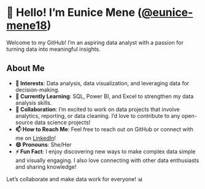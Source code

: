 # 👋 Hello! I’m Eunice Mene ([@eunice-mene18](https://github.com/eunice-mene18))

Welcome to my GitHub! I’m an aspiring data analyst with a passion for turning data into meaningful insights. 

## About Me
- **👀 Interests**: Data analysis, data visualization, and leveraging data for decision-making.
- **🌱 Currently Learning**: SQL, Power BI, and Excel to strengthen my data analysis skills.
- **💞️ Collaboration**: I’m excited to work on data projects that involve analytics, reporting, or data cleaning. I’d love to contribute to any open-source data science projects!
- **📫 How to Reach Me**: Feel free to reach out on GitHub or connect with me on [LinkedIn](https://www.linkedin.com/in/eunice-mene/)!
- **😄 Pronouns**: She/Her
- **⚡ Fun Fact**: I enjoy discovering new ways to make complex data simple and visually engaging. I also love connecting with other data enthusiasts and sharing knowledge!

Let’s collaborate and make data work for everyone! 📊


<!---
eunice-mene18/eunice-mene18 is a ✨ special ✨ repository because its `README.md` (this file) appears on your GitHub profile.
You can click the Preview link to take a look at your changes.
--->
